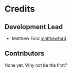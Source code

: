 # Credits

## Development Lead

- Matthew Ford [matthewford](https://github.com/matthewford)

## Contributors

None yet. Why not be the first?